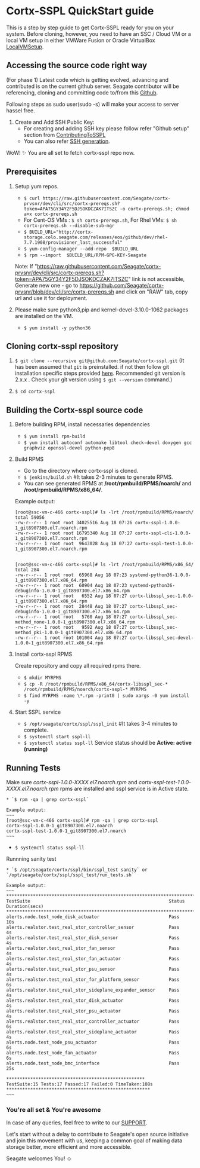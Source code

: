 # Cortx-SSPL QuickStart guide
This is a step by step guide to get Cortx-SSPL ready for you on your system.
Before cloning, however, you need to have an SSC / Cloud VM or a local VM setup in either VMWare Fusion or Oracle VirtualBox [LocalVMSetup](LocalVMSetup.md).

## Accessing the source code right way
(For phase 1) Latest code which is getting evolved, advancing and contributed is on the current github server.
Seagate contributor will be referencing, cloning and committing code to/from this [Github](https://github.com/Seagate/).

Following steps as sudo user(sudo -s) will make your access to server hassel free.

1. Create and Add SSH Public Key:
    * For creating and adding SSH key please follow refer "Github setup" section from [ContributingToSSPL](https://github.com/Seagate/cortx/blob/master/doc/ContributingToSSPL.md#GitHub-setup)
    * You can also refer [SSH generation](https://git-scm.com/book/en/v2/Git-on-the-Server-Generating-Your-SSH-Public-Key).

WoW! :sparkles:
You are all set to fetch cortx-sspl repo now.


## Prerequisites
1. Setup yum repos.
    * `$ curl https://raw.githubusercontent.com/Seagate/cortx-prvsnr/dev/cli/src/cortx-prereqs.sh?token=APA75GY34Y2F5DJSOKDCZAK7ITSZC -o cortx-prereqs.sh; chmod a+x cortx-prereqs.sh`
    * For Cent-OS VMs : `$ sh cortx-prereqs.sh`, For Rhel VMs: `$ sh cortx-prereqs.sh --disable-sub-mgr`
    * `$ BUILD_URL="http://cortx-storage.colo.seagate.com/releases/eos/github/dev/rhel-7.7.1908/provisioner_last_successful"`
    * `$ yum-config-manager --add-repo  $BUILD_URL`
    * `$ rpm --import  $BUILD_URL/RPM-GPG-KEY-Seagate`

    Note: If "https://raw.githubusercontent.com/Seagate/cortx-prvsnr/dev/cli/src/cortx-prereqs.sh?token=APA75GY34Y2F5DJSOKDCZAK7ITSZC" link is not accessible, Generate new one - go to https://github.com/Seagate/cortx-prvsnr/blob/dev/cli/src/cortx-prereqs.sh and click on "RAW" tab, copy url and use it for deployment.

2. Please make sure python3,pip and kernel-devel-3.10.0-1062 packages are installed on the VM.
    * `$ yum install -y python36`


## Cloning cortx-sspl repository
1. `$ git clone --recursive git@github.com:Seagate/cortx-sspl.git` (It has been assumed that `git` is preinstalled. if not then follow git installation specific steps provided [here](https://github.com/Seagate/cortx/blob/master/doc/ContributingToSSPL.md). Recommended git version is 2.x.x . Check your git version using `$ git --version` command.)

2. `$ cd cortx-sspl`


## Building the Cortx-sspl source code

1. Before building RPM, install necessaries dependencies
    * `$ yum install rpm-build`
    * `$ yum install autoconf automake libtool check-devel doxygen gcc graphviz openssl-devel python-pep8`

2. Build RPMS
    * Go to the directory where cortx-sspl is cloned.
    * `$ jenkins/build.sh`  #It takes 2-3 minutes to generate RPMS.
    * You can see generated RPMS at **/root/rpmbuild/RPMS/noarch/** and **/root/rpmbuild/RPMS/x86_64/**.

    Example output:
    ~~~
    [root@ssc-vm-c-466 cortx-sspl]# ls -lrt /root/rpmbuild/RPMS/noarch/
    total 59056
    -rw-r--r-- 1 root root 34025516 Aug 18 07:26 cortx-sspl-1.0.0-1_git8907300.el7.noarch.rpm
    -rw-r--r-- 1 root root 16795340 Aug 18 07:27 cortx-sspl-cli-1.0.0-1_git8907300.el7.noarch.rpm
    -rw-r--r-- 1 root root  9643028 Aug 18 07:27 cortx-sspl-test-1.0.0-1_git8907300.el7.noarch.rpm


    [root@ssc-vm-c-466 cortx-sspl]# ls -lrt /root/rpmbuild/RPMS/x86_64/
    total 284
    -rw-r--r-- 1 root root  65968 Aug 18 07:23 systemd-python36-1.0.0-1_git8907300.el7.x86_64.rpm
    -rw-r--r-- 1 root root  60904 Aug 18 07:23 systemd-python36-debuginfo-1.0.0-1_git8907300.el7.x86_64.rpm
    -rw-r--r-- 1 root root   6552 Aug 18 07:27 cortx-libsspl_sec-1.0.0-1_git8907300.el7.x86_64.rpm
    -rw-r--r-- 1 root root  28448 Aug 18 07:27 cortx-libsspl_sec-debuginfo-1.0.0-1_git8907300.el7.x86_64.rpm
    -rw-r--r-- 1 root root   5760 Aug 18 07:27 cortx-libsspl_sec-method_none-1.0.0-1_git8907300.el7.x86_64.rpm
    -rw-r--r-- 1 root root   9592 Aug 18 07:27 cortx-libsspl_sec-method_pki-1.0.0-1_git8907300.el7.x86_64.rpm
    -rw-r--r-- 1 root root 101004 Aug 18 07:27 cortx-libsspl_sec-devel-1.0.0-1_git8907300.el7.x86_64.rpm
    ~~~


3. Install cortx-sspl RPMS

    Create repository and copy all required rpms there.

      * `$ mkdir MYRPMS`
      * `$ cp -R /root/rpmbuild/RPMS/x86_64/cortx-libsspl_sec-* /root/rpmbuild/RPMS/noarch/cortx-sspl-* MYRPMS`
      * `$ find MYRPMS -name \*.rpm -print0 | sudo xargs -0 yum install -y`

4. Start SSPL service
    * `$ /opt/seagate/cortx/sspl/sspl_init`  #It takes 3-4 minutes to complete.
    * `$ systemctl start sspl-ll`
    * `$ systemctl status sspl-ll`
    Service status should be **Active: active (running)**


## Running Tests
  Make sure *cortx-sspl-1.0.0-XXXX.el7.noarch.rpm* and *cortx-sspl-test-1.0.0-XXXX.el7.noarch.rpm* rpms are installed and sspl service is in Active state.

    * `$ rpm -qa | grep cortx-sspl`

    Example output:
    ~~~
    [root@ssc-vm-c-466 cortx-sspl]# rpm -qa | grep cortx-sspl
    cortx-sspl-1.0.0-1_git8907300.el7.noarch
    cortx-sspl-test-1.0.0-1_git8907300.el7.noarch
    ~~~

  * `$ systemctl status sspl-ll`

  Runnning sanity test

    * `$ /opt/seagate/cortx/sspl/bin/sspl_test sanity` or `/opt/seagate/cortx/sspl/sspl_test/run_tests.sh`

    Example output:
    ~~~
    ******************************************************************************************
    TestSuite                                                    Status     Duration(secs)
    ******************************************************************************************
    alerts.node.test_node_disk_actuator                          Pass               10s
    alerts.realstor.test_real_stor_controller_sensor             Pass                4s
    alerts.realstor.test_real_stor_disk_sensor                   Pass                4s
    alerts.realstor.test_real_stor_fan_sensor                    Pass                4s
    alerts.realstor.test_real_stor_fan_actuator                  Pass                4s
    alerts.realstor.test_real_stor_psu_sensor                    Pass                4s
    alerts.realstor.test_real_stor_for_platform_sensor           Pass                6s
    alerts.realstor.test_real_stor_sideplane_expander_sensor     Pass                4s
    alerts.realstor.test_real_stor_disk_actuator                 Pass                4s
    alerts.realstor.test_real_stor_psu_actuator                  Pass                4s
    alerts.realstor.test_real_stor_controller_actuator           Pass                6s
    alerts.realstor.test_real_stor_sideplane_actuator            Pass                4s
    alerts.node.test_node_psu_actuator                           Pass                6s
    alerts.node.test_node_fan_actuator                           Pass                6s
    alerts.node.test_node_bmc_interface                          Pass               25s

    ****************************************************
    TestSuite:15 Tests:17 Passed:17 Failed:0 TimeTaken:108s
    ******************************************************
    ~~~


### You're all set & You're awesome

In case of any queries, feel free to write to our [SUPPORT](SUPPORT.md).

Let's start without a delay to contribute to Seagate's open source initiative and join this movement with us, keeping a common goal of making data storage better, more efficient and more accessible.

Seagate welcomes You! :relaxed:

